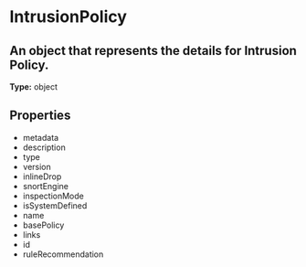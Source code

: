# IntrusionPolicy

## An object that represents the details for Intrusion Policy.

**Type:** object

## Properties
* metadata
* description
* type
* version
* inlineDrop
* snortEngine
* inspectionMode
* isSystemDefined
* name
* basePolicy
* links
* id
* ruleRecommendation
